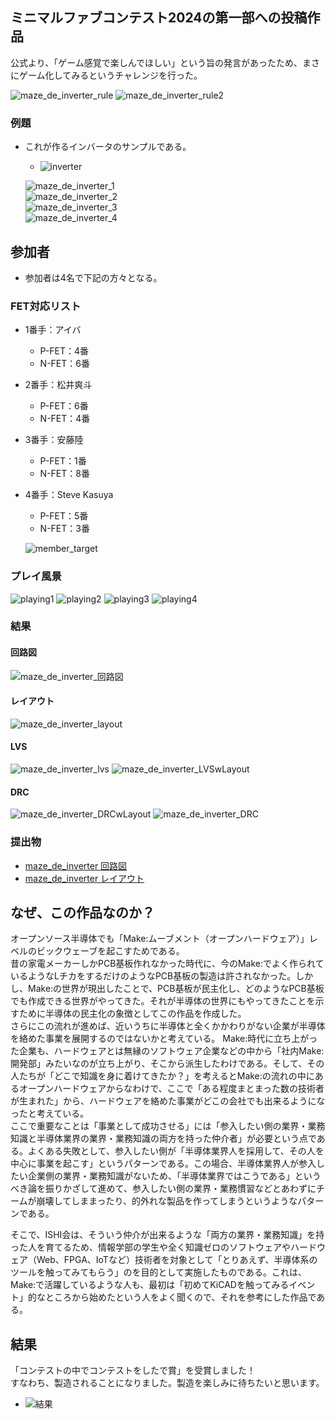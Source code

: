 ## ミニマルファブコンテスト2024の第一部への投稿作品
公式より、「ゲーム感覚で楽しんでほしい」という旨の発言があったため、まさにゲーム化してみるというチャレンジを行った。

  ![maze_de_inverter_rule](https://ishi-kai.org/assets/images/contest/minimalfab_maze_rule.png)
  ![maze_de_inverter_rule2](https://ishi-kai.org/assets/images/contest/minimalfab_maze_rule_other.png)

### 例題
- これが作るインバータのサンプルである。
    - ![inverter](https://ishi-kai.org/assets/images/contest/minimalfab_inverter_sample.png)  

  ![maze_de_inverter_1](https://ishi-kai.org/assets/images/contest/minimalfab_maze_example_1.png)  
  ![maze_de_inverter_2](https://ishi-kai.org/assets/images/contest/minimalfab_maze_example_2.png)  
  ![maze_de_inverter_3](https://ishi-kai.org/assets/images/contest/minimalfab_maze_example_3.png)  
  ![maze_de_inverter_4](https://ishi-kai.org/assets/images/contest/minimalfab_maze_example_4.png)  


## 参加者
- 参加者は4名で下記の方々となる。

### FET対応リスト
- 1番手：アイバ
    - P-FET：4番
    - N-FET：6番
- 2番手：松井爽斗
    - P-FET：6番
    - N-FET：4番
- 3番手：安藤陸
    - P-FET：1番
    - N-FET：8番
- 4番手：Steve Kasuya
    - P-FET：5番
    - N-FET：3番

  ![member_target](images/member_target.png)


### プレイ風景
  ![playing1](images/playing1.jpg)
  ![playing2](images/playing2.jpg)
  ![playing3](images/playing3.jpg)
  ![playing4](images/playing4.jpg)


### 結果
#### 回路図
  ![maze_de_inverter_回路図](images/schematic.png)

#### レイアウト
  ![maze_de_inverter_layout](images/layout.png)

#### LVS
  ![maze_de_inverter_lvs](images/lvs.png)
  ![maze_de_inverter_LVSwLayout](images/layout_lvs.png)

#### DRC
  ![maze_de_inverter_DRCwLayout](images/layout_drc.png)
  ![maze_de_inverter_DRC](images/drc.png)

### 提出物
- [maze_de_inverter 回路図](maze_de_inverter/maze_de_inverter.sch)
- [maze_de_inverter レイアウト](maze_de_inverter/maze_de_inverter.gds)


## なぜ、この作品なのか？
オープンソース半導体でも「Make:ムーブメント（オープンハードウェア）」レベルのビックウェーブを起こすためである。  
昔の家電メーカーしかPCB基板作れなかった時代に、今のMake:でよく作られているようなLチカをするだけのようなPCB基板の製造は許されなかった。しかし、Make:の世界が現出したことで、PCB基板が民主化し、どのようなPCB基板でも作成できる世界がやってきた。それが半導体の世界にもやってきたことを示すために半導体の民主化の象徴としてこの作品を作成した。  
さらにこの流れが進めば、近いうちに半導体と全くかかわりがない企業が半導体を絡めた事業を展開するのではないかと考えている。 Make:時代に立ち上がった企業も、ハードウェアとは無縁のソフトウェア企業などの中から「社内Make:開発部」みたいなのが立ち上がり、そこから派生したわけである。そして、その人たちが「どこで知識を身に着けてきたか？」を考えるとMake:の流れの中にあるオープンハードウェアからなわけで、ここで「ある程度まとまった数の技術者が生まれた」から、ハードウェアを絡めた事業がどこの会社でも出来るようになったと考えている。  
ここで重要なことは「事業として成功させる」には「参入したい側の業界・業務知識と半導体業界の業界・業務知識の両方を持った仲介者」が必要という点である。よくある失敗として、参入したい側が「半導体業界人を採用して、その人を中心に事業を起こす」というパターンである。この場合、半導体業界人が参入したい企業側の業界・業務知識がないため、「半導体業界ではこうである」というべき論を振りかざして進めて、参入したい側の業界・業務慣習などとあわずにチームが崩壊してしままったり、的外れな製品を作ってしまうというようなパターンである。  
  
そこで、ISHI会は、そういう仲介が出来るような「両方の業界・業務知識」を持った人を育てるため、情報学部の学生や全く知識ゼロのソフトウェアやハードウェア（Web、FPGA、IoTなど）技術者を対象として「とりあえず、半導体系のツールを触ってみてもらう」のを目的として実施したものである。これは、Make:で活躍しているような人も、最初は「初めてKiCADを触ってみるイベント」的なところから始めたという人をよく聞くので、それを参考にした作品である。  

## 結果
「コンテストの中でコンテストをしたで賞」を受賞しました！  
すなわち、製造されることになりました。製造を楽しみに待ちたいと思います。  

- ![結果](images/result.png)
